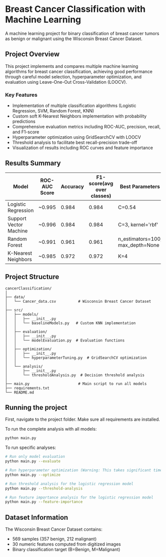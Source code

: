 # Breast Cancer Classification with Machine Learning

A machine learning project for binary classification of breast cancer tumors as benign or malignant using the Wisconsin Breast Cancer Dataset.

## Project Overview

This project implements and compares multiple machine learning algorithms for breast cancer classification, achieving good performance through careful model selection, hyperparameter optimization, and evaluation using Leave-One-Out Cross-Validation (LOOCV).

### Key Features
- Implementation of multiple classification algorithms (Logistic Regression, SVM, Random Forest, KNN)
- Custom soft K-Nearest Neighbors implementation with probability predictions
- Comprehensive evaluation metrics including ROC-AUC, precision, recall, and F1-score
- Hyperparameter optimization using GridSearchCV with LOOCV
- Threshold analysis to facilitate best recall-precision trade-off
- Visualization of results including ROC curves and feature importance

## Results Summary

| Model | ROC-AUC Score | Accuracy | F1-score(avg over classes) | Best Parameters |
|-------|---------------|-----------------|--------------|-----------------|
| Logistic Regression | ~0.995 | 0.984 | 0.984 | C=0.54 |
| Support Vector Machine | ~0.996 | 0.984 | 0.984 | C=3, kernel='rbf' |
| Random Forest | ~0.991 | 0.961 | 0.961 |n_estimators=100, max_depth=None |
| K-Nearest Neighbors | ~0.985 | 0.972 | 0.972 | K=4 |


## Project Structure

```
cancerClassification/
│
├── data/
│   └── Cancer_data.csv          # Wisconsin Breast Cancer Dataset
│
├── src/
│   ├── models/
│   │   ├── __init__.py
│   │   └── baselineModels.py   # Custom KNN implementation
│   │
│   ├── evaluation/
│   │   ├── __init__.py
│   │   └── modelEvaluation.py  # Evaluation functions
│   │
│   ├── optimization/
│   │   ├── __init__.py
│   │   └── hyperparameterTuning.py  # GridSearchCV optimization
│   │
│   └── analysis/
│       ├── __init__.py
│       └── thresholdAnalysis.py  # Decision threshold analysis
│
├── main.py                      # Main script to run all models
├── requirements.txt             
└── README.md                  
```

## Running the project

First, navigate to the project folder. Make sure all requirements are installed.

To run the complete analysis with all models:
```bash
python main.py
```

To run specific analyses:
```bash
# Run only model evaluation
python main.py --evaluate

# Run hyperparameter optimization (Warning: This takes significant time with LOOCV)
python main.py --optimize

# Run threshold analysis for the logistic regression model
python main.py --threshold-analysis

# Run feature importance analysis for the logistic regression model
python main.py --feature-importance
```



<!-- ## Model Details

### 1. Logistic Regression
- Implemented with L2 regularization
- Optimized regularization parameter C using LOOCV
- Features standardized

### 2. Support Vector Machine (SVM)
- RBF kernel with optimized C and gamma parameters
- Probability predictions enabled for ROC-AUC calculation
- Excellent performance on non-linearly separable data

### 3. Random Forest
- Ensemble method with 100 decision trees
- No maximum depth restriction for capturing complex patterns
- Feature importance analysis available

### 4. K-Nearest Neighbors (Custom Implementation)
- KNN with probability predictions
- Euclidean distance metric
- K=4 neighbors for optimal performance -->

<!-- ## Evaluation Methodology

- **Leave-One-Out Cross-Validation (LOOCV)**: Ensures robust evaluation on small dataset
- **Metrics**: Accuracy, Precision, Recall, F1-Score, ROC-AUC
- **Visualization**: ROC curves, confusion matrices, feature importance plots -->

## Dataset Information

The Wisconsin Breast Cancer Dataset contains:
- 569 samples (357 benign, 212 malignant)
- 30 numeric features computed from digitized images
- Binary classification target (B=Benign, M=Malignant)